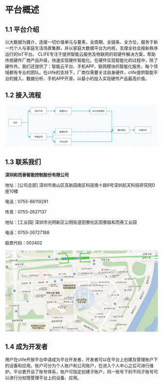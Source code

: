 # 平台概述
## 1.1 平台介绍
  以大数据为媒介，连接一切价值单元与要素，全周期、全链条、全方位，服务于新一代个人与家庭生活场景集群，并以家庭大数据平台为内核，支撑全社会按新秩序运行的IoT平台。
  CLIFE专注于提供智能云服务及物联网的软硬件解决方案，帮助传统硬件厂商产品升级，快速实现硬件智能化。在硬件实现智能化的过程中，除了硬件外，我们还提供了：智能云平台、手机APP、联网模块的智能化服务，每个领域都有专业的团队。在clife的支持下，厂商仅需要关注自身硬件，clife提供智能平台的接入、数据分析、手机APP开源，以最小的投入实现硬件产品最高价值。

## 1.2 接入流程

   ![](/assets/接入流程.jpg)
 
## 1.3 联系我们
 **深圳和而泰智能控制股份有限公司**
 
 地址：[公司总部]
 深圳市南山区高新园南区科技南十路6号深圳航天科技研究院D座10楼  
    
 电话：0755-86119291  
 
 传真：0755-2627137
 
 地址：[工业园]
 深圳市光明新区公明街道田寮社区田寮路和而泰工业园  
 
 电话：0755-26727188  
 
 股票代码：002402  
 
 ![](/assets/地图.jpg)

## 1.4 成为开发者
  
  用户在clife开放平台申请成为平台开发者，开发者可以在平台上创建及管理账户下的设备和应用。账户可分为个人账户和公司账户，在进入个人中心之后可进行维护。平台更开设了账号体系，账户可指定创建子账户，同一账号下的不同子账号可以进行分权限管理平台上的设备、应用。